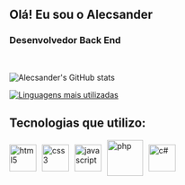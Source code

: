 ## Olá! Eu sou o Alecsander
### Desenvolvedor Back End
<br>

![Alecsander's GitHub stats](https://github-readme-stats.vercel.app/api?username=AlecsanderDias&show_icons=true&theme=github_dark)

[![Linguagens mais utilizadas](https://github-readme-stats.vercel.app/api/top-langs/?username=AlecsanderDias&layout=compact&theme=github_dark)](https://github.com/AlecsanderDias?tab=repositories)

## Tecnologias que utilizo:

<div style="display:flex; align-items:center; gap:10px; ">
    <img align="center" height="48" alt="html5" src="https://cdn.jsdelivr.net/gh/devicons/devicon/icons/html5/html5-plain-wordmark.svg"/>          
    <img align="center" height="48" alt="css3" src="https://cdn.jsdelivr.net/gh/devicons/devicon/icons/css3/css3-plain-wordmark.svg">
    <img align="center" height="48" alt="javascript" src="https://cdn.jsdelivr.net/gh/devicons/devicon/icons/javascript/javascript-plain.svg">
    <img align="center" height="64" alt="php" src="https://cdn.jsdelivr.net/gh/devicons/devicon/icons/php/php-plain.svg">
    <img align="center" height="48" alt="c#" src="https://cdn.jsdelivr.net/gh/devicons/devicon/icons/csharp/csharp-plain.svg">
</div>
